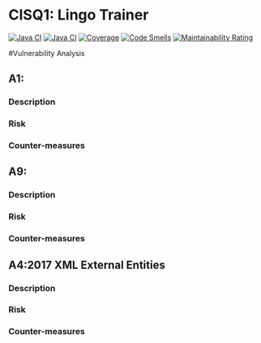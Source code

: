 # CISQ1: Lingo Trainer
[![Java CI](https://github.com/Fare-alkhadrawy/cisq1-lingo/actions/workflows/build.yml/badge.svg?branch=DeelOpdracht4)](https://github.com/Fare-alkhadrawy/cisq1-lingo/actions/workflows/build.yml)
[![Java CI](https://github.com/Dlankheet/cisq1-lingo/actions/workflows/build.yml/badge.svg)](https://github.com/Dlankheet/cisq1-lingo/actions/workflows/build.yml)
[![Coverage](https://sonarcloud.io/api/project_badges/measure?project=Dlankheet_cisq1-lingo&metric=coverage)](https://sonarcloud.io/dashboard?id=Dlankheet_cisq1-lingo)
[![Code Smells](https://sonarcloud.io/api/project_badges/measure?project=Dlankheet_cisq1-lingo&metric=code_smells)](https://sonarcloud.io/dashboard?id=Dlankheet_cisq1-lingo)
[![Maintainability Rating](https://sonarcloud.io/api/project_badges/measure?project=Dlankheet_cisq1-lingo&metric=sqale_rating)](https://sonarcloud.io/dashboard?id=Dlankheet_cisq1-lingo)

#Vulnerability Analysis
## A1:
### Description


### Risk

### Counter-measures


## A9:
### Description

### Risk

### Counter-measures


## A4:2017 XML External Entities
### Description

### Risk


### Counter-measures
